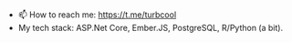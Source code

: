 - 📫 How to reach me: https://t.me/turbcool
- My tech stack: ASP.Net Core, Ember.JS, PostgreSQL, R/Python (a bit).
